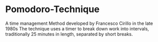 # Pomodoro-Technique
A time management
Method developed by Francesco Cirillo in the late 1980s
The technique uses a timer to break down work into intervals, traditionally 25 minutes in length, separated by short breaks. 
